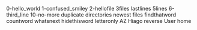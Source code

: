 0-hello_world
1-confused_smiley
2-hellofile
3files
lastlines
5lines
6-third_line
10-no-more
duplicate
directories
newest files
findthatword
countword
whatsnext
hidethisword
letteronly
AZ
Hiago
reverse
User home
